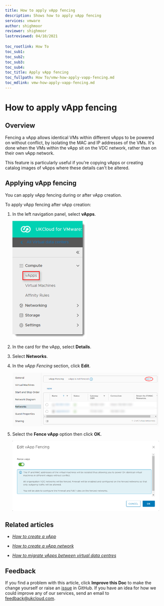 ```yaml
---
title: How to apply vApp fencing
description: Shows how to apply vApp fencing
services: vmware
author: shighmoor
reviewer: shighmoor
lastreviewed: 04/10/2021

toc_rootlink: How To
toc_sub1:
toc_sub2:
toc_sub3:
toc_sub4:
toc_title: Apply vApp fencing
toc_fullpath: How To/vmw-how-apply-vapp-fencing.md
toc_mdlink: vmw-how-apply-vapp-fencing.md
---
```


# How to apply vApp fencing

## Overview

Fencing a vApp allows identical VMs within different vApps to be powered on without conflict, by isolating the MAC and IP addresses of the VMs. It's done when the VMs within the vApp sit on the VDC network, rather than on their own vApp network.

This feature is particularly useful if you're copying vApps or creating catalog images of vApps where these details can't be altered.

## Applying vApp fencing

You can apply vApp fencing during or after vApp creation.

To apply vApp fencing after vApp creation:

1. In the left navigation panel, select **vApps**.

   ![vApps menu option in VMware Cloud Director](images/vmw-vcd10.1-mnu-vapps.png)

2. In the card for the vApp, select **Details**.

3. Select **Networks**.

4. In the *vApp Fencing* section, click **Edit**.

    ![Edit button for vApp network fencing](images/vmw-vcd10.1-btn-vapp-network-fence.png)

5. Select the **Fence vApp** option then click **OK**.

    ![Edit vApp Fencing dialog box](images/vmw-vcd-vapp-fencing.png)

## Related articles

- [*How to create a vApp*](vmw-how-create-vapp.md)

- [*How to create a vApp network*](vmw-how-create-vapp-network.md)

- [*How to migrate vApps between virtual data centres*](vmw-how-migrate-vapp.md)

## Feedback

If you find a problem with this article, click **Improve this Doc** to make the change yourself or raise an [issue](https://github.com/UKCloud/documentation/issues) in GitHub. If you have an idea for how we could improve any of our services, send an email to <feedback@ukcloud.com>.
